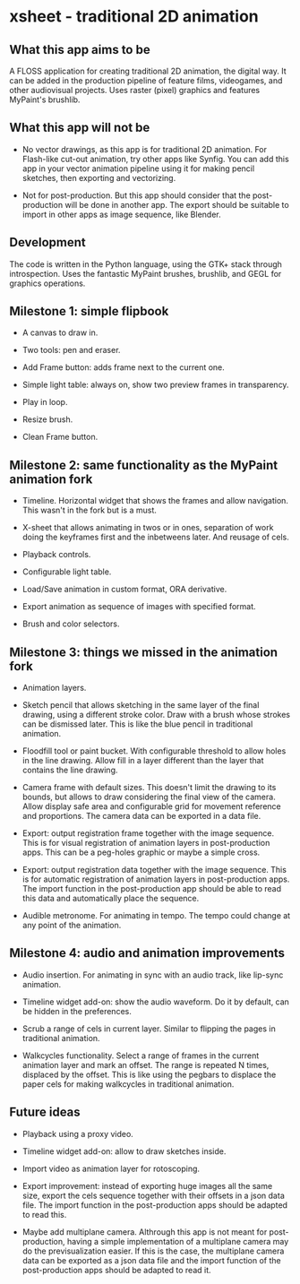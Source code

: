 xsheet - traditional 2D animation
=================================

What this app aims to be
------------------------

A FLOSS application for creating traditional 2D animation, the digital
way.  It can be added in the production pipeline of feature films,
videogames, and other audiovisual projects.  Uses raster (pixel)
graphics and features MyPaint's brushlib.

What this app will not be
-------------------------

- No vector drawings, as this app is for traditional 2D animation.
  For Flash-like cut-out animation, try other apps like Synfig.  You
  can add this app in your vector animation pipeline using it for
  making pencil sketches, then exporting and vectorizing.

- Not for post-production.  But this app should consider that the
  post-production will be done in another app.  The export should be
  suitable to import in other apps as image sequence, like Blender.

Development
-----------

The code is written in the Python language, using the GTK+ stack
through introspection.  Uses the fantastic MyPaint brushes, brushlib,
and GEGL for graphics operations.

Milestone 1: simple flipbook
----------------------------

- A canvas to draw in.

- Two tools: pen and eraser.

- Add Frame button: adds frame next to the current one.

- Simple light table: always on, show two preview frames in
  transparency.

- Play in loop.

- Resize brush.

- Clean Frame button.

Milestone 2: same functionality as the MyPaint animation fork
-------------------------------------------------------------

- Timeline.  Horizontal widget that shows the frames and allow
  navigation.  This wasn't in the fork but is a must.

- X-sheet that allows animating in twos or in ones, separation of work
  doing the keyframes first and the inbetweens later.  And reusage of
  cels.

- Playback controls.

- Configurable light table.

- Load/Save animation in custom format, ORA derivative.

- Export animation as sequence of images with specified format.

- Brush and color selectors.

Milestone 3: things we missed in the animation fork
---------------------------------------------------

- Animation layers.

- Sketch pencil that allows sketching in the same layer of the final
  drawing, using a different stroke color.  Draw with a brush whose
  strokes can be dismissed later.  This is like the blue pencil in
  traditional animation.

- Floodfill tool or paint bucket.  With configurable threshold to
  allow holes in the line drawing.  Allow fill in a layer different
  than the layer that contains the line drawing.

- Camera frame with default sizes.  This doesn't limit the drawing to
  its bounds, but allows to draw considering the final view of the
  camera.  Allow display safe area and configurable grid for movement
  reference and proportions.  The camera data can be exported in a
  data file.

- Export: output registration frame together with the image sequence.
  This is for visual registration of animation layers in
  post-production apps.  This can be a peg-holes graphic or maybe a
  simple cross.

- Export: output registration data together with the image sequence.
  This is for automatic registration of animation layers in
  post-production apps.  The import function in the post-production
  app should be able to read this data and automatically place the
  sequence.

- Audible metronome.  For animating in tempo.  The tempo could change
  at any point of the animation.

Milestone 4: audio and animation improvements
---------------------------------------------

- Audio insertion.  For animating in sync with an audio track, like
  lip-sync animation.

- Timeline widget add-on: show the audio waveform.  Do it by default,
  can be hidden in the preferences.

- Scrub a range of cels in current layer.  Similar to flipping the
  pages in traditional animation.

- Walkcycles functionality.  Select a range of frames in the current
  animation layer and mark an offset.  The range is repeated N times,
  displaced by the offset.  This is like using the pegbars to displace
  the paper cels for making walkcycles in traditional animation.

Future ideas
------------

- Playback using a proxy video.

- Timeline widget add-on: allow to draw sketches inside.

- Import video as animation layer for rotoscoping.

- Export improvement: instead of exporting huge images all the same
  size, export the cels sequence together with their offsets in a json
  data file.  The import function in the post-production apps should
  be adapted to read this.

- Maybe add multiplane camera.  Althrough this app is not meant for
  post-production, having a simple implementation of a multiplane
  camera may do the previsualization easier.  If this is the case, the
  multiplane camera data can be exported as a json data file and the
  import function of the post-production apps should be adapted to
  read it.
